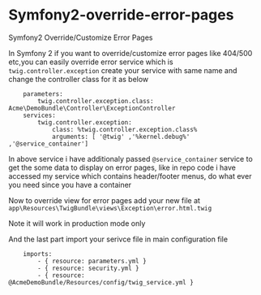 Symfony2-override-error-pages
================================

Symfony2 Override/Customize Error Pages

In Symfony 2 if you want to override/customize error pages like 404/500 etc,you can easily override error service which is `twig.controller.exception` create your service with same name and change the controller class for it as below

        parameters:
            twig.controller.exception.class: Acme\DemoBundle\Controller\ExceptionController
        services:
            twig.controller.exception:
                class: %twig.controller.exception.class%
                arguments: [ '@twig' ,'%kernel.debug%' ,'@service_container']


In above service i have additionaly passed `@service_container` service to get the some data to display on error pages, like in repo code i have accessed my service which contains header/footer menus, do what ever you need since you have a container

Now to override view for error pages add your new file at `app\Resources\TwigBundle\views\Exception\error.html.twig`

Note it will work in production mode only

And the last part import your serivce file in main configuration file

        imports:
            - { resource: parameters.yml }
            - { resource: security.yml }
            - { resource: @AcmeDemoBundle/Resources/config/twig_service.yml }
